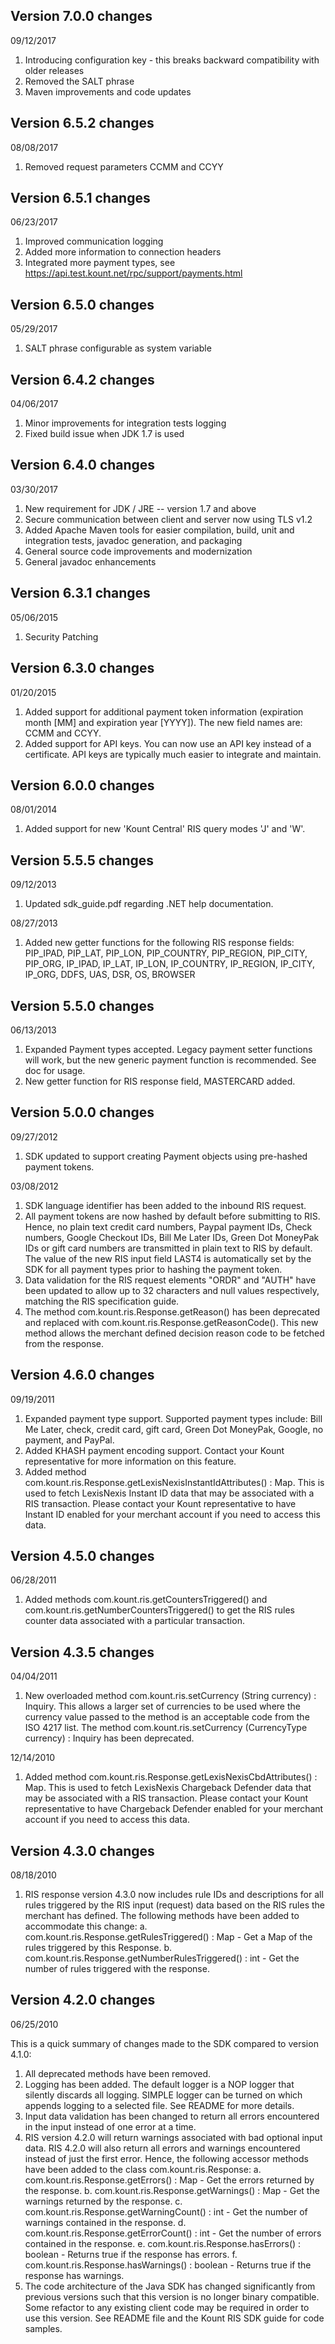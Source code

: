 Version 7.0.0 changes
---------------------
09/12/2017

1. Introducing configuration key - this breaks backward compatibility with older releases
2. Removed the SALT phrase
3. Maven improvements and code updates

Version 6.5.2 changes
---------------------
08/08/2017

1. Removed request parameters CCMM and CCYY

Version 6.5.1 changes
---------------------
06/23/2017

1. Improved communication logging
2. Added more information to connection headers
3. Integrated more payment types, see https://api.test.kount.net/rpc/support/payments.html

Version 6.5.0 changes
---------------------
05/29/2017

1. SALT phrase configurable as system variable

Version 6.4.2 changes
---------------------
04/06/2017

1. Minor improvements for integration tests logging
2. Fixed build issue when JDK 1.7 is used

Version 6.4.0 changes
---------------------
03/30/2017

1. New requirement for JDK / JRE -- version 1.7 and above 
2. Secure communication between client and server now using TLS v1.2
3. Added Apache Maven tools for easier compilation, build, unit and integration
    tests, javadoc generation, and packaging
4. General source code improvements and modernization
5. General javadoc enhancements

Version 6.3.1 changes
---------------------
05/06/2015

1. Security Patching

Version 6.3.0 changes
---------------------
01/20/2015

1. Added support for additional payment token information (expiration month [MM]
    and expiration year [YYYY]).  The new field names are: CCMM and CCYY.
2. Added support for API keys.  You can now use an API key instead of a
    certificate.  API keys are typically much easier to integrate and maintain.


Version 6.0.0 changes
---------------------
08/01/2014

1. Added support for new 'Kount Central' RIS query modes 'J' and 'W'.


Version 5.5.5 changes
---------------------
09/12/2013

1. Updated sdk_guide.pdf regarding .NET help documentation.

08/27/2013

1. Added new getter functions for the following RIS response fields:
    PIP_IPAD, PIP_LAT, PIP_LON, PIP_COUNTRY, PIP_REGION, PIP_CITY, PIP_ORG,
    IP_IPAD, IP_LAT, IP_LON, IP_COUNTRY, IP_REGION, IP_CITY, IP_ORG, DDFS,
    UAS, DSR, OS, BROWSER

Version 5.5.0 changes
---------------------
06/13/2013

1. Expanded Payment types accepted. Legacy payment setter functions will work,
    but the new generic payment function is recommended. See doc for usage.
2. New getter function for RIS response field, MASTERCARD added.

Version 5.0.0 changes
---------------------
09/27/2012

1. SDK updated to support creating Payment objects using pre-hashed payment
    tokens.

03/08/2012

1. SDK language identifier has been added to the inbound RIS request.
2. All payment tokens are now hashed by default before submitting to RIS. Hence,
    no plain text credit card numbers, Paypal payment IDs, Check numbers, Google
    Checkout IDs, Bill Me Later IDs, Green Dot MoneyPak IDs or gift card numbers
    are transmitted in plain text to RIS by default. The value of the new RIS
    input field LAST4 is automatically set by the SDK for all payment types
    prior to hashing the payment token.
3. Data validation for the RIS request elements "ORDR" and "AUTH" have been
    updated to allow up to 32 characters and null values respectively, matching
    the RIS specification guide.
4. The method com.kount.ris.Response.getReason() has been deprecated and
    replaced with com.kount.ris.Response.getReasonCode(). This new method
    allows the merchant defined decision reason code to be fetched from the
    response.

Version 4.6.0 changes
---------------------
09/19/2011

1. Expanded payment type support. Supported payment types include: Bill Me
    Later, check, credit card, gift card, Green Dot MoneyPak, Google, no
    payment, and PayPal.
2. Added KHASH payment encoding support. Contact your Kount representative for
    more information on this feature.
3. Added method com.kount.ris.Response.getLexisNexisInstantIdAttributes() : Map.
    This is used to fetch LexisNexis Instant ID data that may be associated
    with a RIS transaction. Please contact your Kount representative to have
    Instant ID enabled for your merchant account if you need to access this
    data.

Version 4.5.0 changes
---------------------
06/28/2011

1. Added methods com.kount.ris.getCountersTriggered() and
    com.kount.ris.getNumberCountersTriggered() to get the RIS rules
    counter data associated with a particular transaction.

Version 4.3.5 changes
---------------------
04/04/2011

1. New overloaded method com.kount.ris.setCurrency (String currency) : Inquiry.
    This allows a larger set of currencies to be used where the currency value
    passed to the method is an acceptable code from the ISO 4217 list. The
    method com.kount.ris.setCurrency (CurrencyType currency) : Inquiry has been
    deprecated.

12/14/2010

1. Added method com.kount.ris.Response.getLexisNexisCbdAttributes() : Map. This
    is used to fetch LexisNexis Chargeback Defender data that may be associated
    with a RIS transaction. Please contact your Kount representative to have
    Chargeback Defender enabled for your merchant account if you need to access
    this data.

Version 4.3.0 changes
---------------------
08/18/2010

1. RIS response version 4.3.0 now includes rule IDs and descriptions for all
    rules triggered by the RIS input (request) data based on the RIS rules the
    merchant has defined. The following methods have been added to accommodate
    this change:
    a. com.kount.ris.Response.getRulesTriggered() : Map - Get a Map of the rules
        triggered by this Response.
    b. com.kount.ris.Response.getNumberRulesTriggered() : int - Get the number
        of rules triggered with the response.

Version 4.2.0 changes
---------------------
06/25/2010

This is a quick summary of changes made to the SDK compared to version 4.1.0:

1. All deprecated methods have been removed.
2. Logging has been added. The default logger is a NOP logger that silently
    discards all logging. SIMPLE logger can be turned on which appends logging
    to a selected file. See README for more details.
3. Input data validation has been changed to return all errors encountered in
    the input instead of one error at a time.
4. RIS version 4.2.0 will return warnings associated with bad optional input
    data. RIS 4.2.0 will also return all errors and warnings encountered instead
    of just the first error. Hence, the following accessor methods have been
    added to the class com.kount.ris.Response:
    a. com.kount.ris.Response.getErrors() : Map - Get the errors returned by the
        response.
    b. com.kount.ris.Response.getWarnings() : Map - Get the warnings returned by
        the response.
    c. com.kount.ris.Response.getWarningCount() : int - Get the number of
        warnings contained in the response.
    d. com.kount.ris.Response.getErrorCount() : int - Get the number of errors
        contained in the response.
    e. com.kount.ris.Response.hasErrors() : boolean - Returns true if the
        response has errors.
    f. com.kount.ris.Response.hasWarnings() : boolean - Returns true if the
        response has warnings.
5. The code architecture of the Java SDK has changed significantly from previous
   versions such that this version is no longer binary compatible. Some refactor
   to any existing client code may be required in order to use this version. See
   README file and the Kount RIS SDK guide for code samples.

